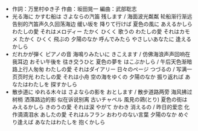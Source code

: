 - 作詞：万里村ゆき子
作曲：坂田晃一
編曲：武部聡志
- 光る海に かすむ船は さよならの汽笛 残します / 海面波光粼粼 轮船渐行渐远 告别的汽笛声久久回荡海边
缓い坂を 降りて行けば 夏色の風に あえるかしら
わたしの愛 それはメロディー たかく ひくく 歌うの
わたしの愛 それはカモメ たかく ひくく 飛ぶの
夕陽のなか 呼んでみたら やさしいあなたに 逢えるかしら
- だれかが弾く ピアノの音 海鳴りみたいに きこえます / 仿佛海浪声声回响在我耳边
おそい午後を 往き交うひと 夏色の夢を はこぶかしら / 午后天色渐暗 路上行人匆匆
わたしの愛 それはダイアリー 日々のページ つづるの / 写满一页页时光
わたしの愛 それは小舟 空の海をゆくの
夕陽のなか 振り返れば あなたはわたしを 探すかしら
- 散歩道に ゆれる木々は さよならの影を おとします / 散步道路两旁 海风拂过树梢 洒落路边的影 似在诉说别离
古いチャペル 風見の鶏(とり) 夏色の街は みえるかしら
きのうの愛 それは涙 やがて かわき 消えるの / 昨日的爱恋 化作滴滴泪水
あしたの愛 それはルフラン おわりのない言葉
夕陽のなか めぐり逢えば あなたはわたしを 抱くかしら
